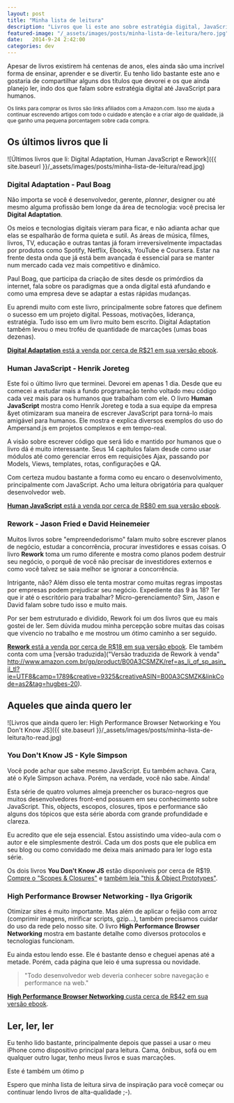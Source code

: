 ```yaml
---
layout: post
title: "Minha lista de leitura"
description: "Livros que li este ano sobre estratégia digital, JavaScript e empresas, além de alguns que ainda quero ler"
featured-image: "/_assets/images/posts/minha-lista-de-leitura/hero.jpg"
date:   2014-9-24 2:42:00
categories: dev
---
```


Apesar de livros existirem há centenas de anos, eles ainda são uma incrível forma de ensinar, aprender e se divertir. Eu tenho lido bastante este ano e gostaria de compartilhar alguns dos títulos que devorei e os que ainda planejo ler, indo dos que falam sobre estratégia digital até JavaScript para humanos.

<!--more-->

<small>Os links para comprar os livros são links afiliados com a Amazon.com. Isso me ajuda a continuar escrevendo artigos com todo o cuidado e atenção e a criar algo de qualidade, já que ganho uma pequena porcentagem sobre cada compra.</small>

## Os últimos livros que li

![Últimos livros que li: Digital Adaptation, Human JavaScript e Rework]({{ site.baseurl }}/_assets/images/posts/minha-lista-de-leitura/read.jpg)

### Digital Adaptation - Paul Boag
Não importa se você é desenvolvedor, gerente, *planner*, designer ou até mesmo alguma profissão bem longe da área de tecnologia: você precisa ler **Digital Adaptation**.

Os meios e tecnologias digitais vieram para ficar, e não adianta achar que elas se espalharão de forma quieta e sutil. As áreas de música, filmes, livros, TV, educação e outras tantas já foram irreversivelmente impactadas por produtos como Spotify, Netflix, Ebooks, YouTube e Coursera. Estar na frente desta onda que já está bem avançada é essencial para se manter num mercado cada vez mais competitivo e dinâmico.

Paul Boag, que participa da criação de sites desde os primórdios da internet, fala sobre os paradigmas que a onda digital está afundando e como uma empresa deve se adaptar a estas rápidas mudanças.

Eu aprendi muito com este livro, principalmente sobre fatores que definem o sucesso em um projeto digital. Pessoas, motivações, liderança, estratégia. Tudo isso em um livro muito bem escrito. Digital Adaptation também levou o meu troféu de quantidade de marcações (umas boas dezenas).

[**Digital Adaptation** está a venda por cerca de R$21 em sua versão ebook](http://www.amazon.com.br/gp/product/B00IOJ3MWC/ref=as_li_qf_sp_asin_tl?ie=UTF8&camp=1789&creative=9325&creativeASIN=B00IOJ3MWC&linkCode=as2&tag=hugbes-20).

### Human JavaScript - Henrik Joreteg
Este foi o último livro que terminei. Devorei em apenas 1 dia. Desde que eu comecei a estudar mais a fundo programação tenho voltado meu código cada vez mais para os humanos que trabalham com ele. O livro **Human JavaScript** mostra como Henrik Joreteg e toda a sua equipe da empresa &yet otimizaram sua maneira de escrever JavaScript para torná-lo mais amigável para humanos. Ele mostra e explica diversos exemplos do uso do Ampersand.js em projetos complexos e em tempo-real.

A visão sobre escrever código que será lido e mantido por humanos que o livro dá é muito interessante. Seus 14 capítulos falam desde como usar módulos até como gerenciar erros em requisições Ajax, passando por Models, Views, templates, rotas, configurações e QA.

Com certeza mudou bastante a forma como eu encaro o desenvolvimento, principalmente com JavaScript. Acho uma leitura obrigatória para qualquer desenvolvedor web.

[**Human JavaScript** está a venda por cerca de R$80 em sua versão ebook](http://www.amazon.com.br/gp/product/B00G9FGHFW/ref=as_li_qf_sp_asin_il_tl?ie=UTF8&camp=1789&creative=9325&creativeASIN=B00G9FGHFW&linkCode=as2&tag=hugbes-20).

### Rework - Jason Fried e David Heinemeier
Muitos livros sobre "empreendedorismo" falam muito sobre escrever planos de negócio, estudar a concorrência, procurar investidores e essas coisas. O livro **Rework** toma um rumo diferente e mostra como planos podem destruir seu negócio, o porquê de você não precisar de investidores externos e como você talvez se saia melhor se ignorar a concorrência.

Intrigante, não? Além disso ele tenta mostrar como muitas regras impostas por empresas podem prejudicar seu negócio. Expediente das 9 às 18? Ter que ir até o escritório para trabalhar? Micro-gerenciamento? Sim, Jason e David falam sobre tudo isso e muito mais.

Por ser bem estruturado e dividido, Rework foi um dos livros que eu mais gostei de ler. Sem dúvida mudou minha percepção sobre muitas das coisas que vivencio no trabalho e me mostrou um ótimo caminho a ser seguido.

[**Rework** está a venda por cerca de R$18 em sua versão ebook](http://www.amazon.com.br/gp/product/B002MUAJ2A/ref=as_li_qf_sp_asin_il_tl?ie=UTF8&camp=1789&creative=9325&creativeASIN=B002MUAJ2A&linkCode=as2&tag=hugbes-20). Ele também conta com uma [versão traduzida]("Versão traduzida de Rework à venda" http://www.amazon.com.br/gp/product/B00A3CSMZK/ref=as_li_qf_sp_asin_il_tl?ie=UTF8&camp=1789&creative=9325&creativeASIN=B00A3CSMZK&linkCode=as2&tag=hugbes-20).

## Aqueles que ainda quero ler

![Livros que ainda quero ler: High Performance Browser Networking e You Don't Know JS]({{ site.baseurl }}/_assets/images/posts/minha-lista-de-leitura/to-read.jpg)

### You Don't Know JS - Kyle Simpson
Você pode achar que sabe mesmo JavaScript. Eu também achava. Cara, até o Kyle Simpson achava. Porém, na verdade, você não sabe. Ainda!

Esta série de quatro volumes almeja preencher os buraco-negros que muitos desenvolvedores front-end possuem em seu conhecimento sobre JavaScript. This, objects, escopos, closures, tipos e performance são alguns dos tópicos que esta série aborda com grande profundidade e clareza.

Eu acredito que ele seja essencial. Estou assistindo uma vídeo-aula com o autor e ele simplesmente destrói. Cada um dos posts que ele publica em seu blog ou como convidado me deixa mais animado para ler logo esta série.

Os dois livros **You Don't Know JS** estão disponíveis por cerca de R$19. [Compre o "Scopes & Closures"](http://www.amazon.com.br/gp/product/B00IV3J2A2/ref=as_li_qf_sp_asin_il_tl?ie=UTF8&camp=1789&creative=9325&creativeASIN=B00IV3J2A2&linkCode=as2&tag=hugbes-20) e [também leia "this & Object Prototypes"](http://www.amazon.com.br/gp/product/B00LPUIB9G/ref=as_li_qf_sp_asin_il_tl?ie=UTF8&camp=1789&creative=9325&creativeASIN=B00LPUIB9G&linkCode=as2&tag=hugbes-20).

### High Performance Browser Networking - Ilya Grigorik
Otimizar sites é muito importante. Mas além de aplicar o feijão com arroz (comprimir imagens, mirificar scripts, gzip…), também precisamos cuidar do uso da rede pelo nosso site. O livro **High Performance Browser Networking** mostra em bastante detalhe como diversos protocolos e tecnologias funcionam.

Eu ainda estou lendo esse. Ele é bastante denso e cheguei apenas até a metade. Porém, cada página que leio é uma supressa ou novidade.

<blockquote class="pullquote">"Todo desenvolvedor web deveria conhecer sobre navegação e performance na web."</blockquote>

[**High Performance Browser Networking** custa cerca de R$42 em sua versão ebook](http://www.amazon.com.br/gp/product/B00FM0OC4S/ref=as_li_qf_sp_asin_il_tl?ie=UTF8&camp=1789&creative=9325&creativeASIN=B00FM0OC4S&linkCode=as2&tag=hugbes-20).

## Ler, ler, ler
Eu tenho lido bastante, principalmente depois que passei a usar o meu iPhone como dispositivo principal para leitura. Cama, ônibus, sofá ou em qualquer outro lugar, tenho meus livros e suas marcações.

Este é também um ótimo p

Espero que minha lista de leitura sirva de inspiração para você começar ou continuar lendo livros de alta-qualidade ;-).